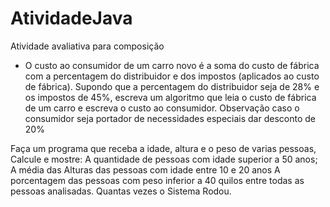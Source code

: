 # AtividadeJava
Atividade avaliativa para composição 

- O custo ao consumidor de um carro novo é a soma do custo de fábrica com a percentagem do 
distribuidor e dos impostos (aplicados ao custo de fábrica). Supondo que a percentagem do distribuidor 
seja de 28% e os impostos de 45%, escreva um algoritmo que leia o custo de fábrica de um carro e escreva 
o custo ao consumidor. 
Observação caso o consumidor seja portador de necessidades especiais dar desconto de 20%

 Faça um programa que receba a idade, altura e o peso de varias pessoas, Calcule e mostre: 
A quantidade de pessoas com idade superior a 50 anos; 
A média das Alturas das pessoas com idade entre 10 e 20 anos 
A porcentagem das pessoas com peso inferior a 40 quilos entre todas as pessoas analisadas. 
Quantas vezes o Sistema Rodou.   

